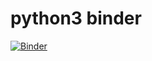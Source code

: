 # python3 binder
[![Binder](https://mybinder.org/badge_logo.svg)](https://mybinder.org/v2/gh/Tsyshiu/python3-binder/master)
